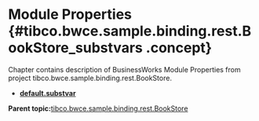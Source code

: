 # Module Properties {#tibco.bwce.sample.binding.rest.BookStore_substvars .concept}

Chapter contains description of BusinessWorks Module Properties from project tibco.bwce.sample.binding.rest.BookStore.

-   **[default.substvar](../../../projects/tibco.bwce.sample.binding.rest.BookStore/META-INF/default.substvar.md)**  


**Parent topic:**[tibco.bwce.sample.binding.rest.BookStore](../../../projects/tibco.bwce.sample.binding.rest.BookStore/tibco.bwce.sample.binding.rest.BookStore.md)

